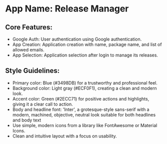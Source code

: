 # **App Name**: Release Manager

## Core Features:

- Google Auth: User authentication using Google authentication.
- App Creation: Application creation with name, package name, and list of allowed emails.
- App Selection: Application selection after login to manage its releases.

## Style Guidelines:

- Primary color: Blue (#3498DB) for a trustworthy and professional feel.
- Background color: Light gray (#ECF0F1), creating a clean and modern look.
- Accent color: Green (#2ECC71) for positive actions and highlights, giving it a clear call to action.
- Body and headline font: 'Inter', a grotesque-style sans-serif with a modern, machined, objective, neutral look suitable for both headlines and body text
- Use simple, modern icons from a library like FontAwesome or Material Icons.
- Clean and intuitive layout with a focus on usability.